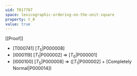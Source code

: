 ```yaml
---
uid: T017787
space: lexicographic-ordering-on-the-unit-square
property: t_0
value: true
---
```

[[Proof]]

* [T000741] [$T_5$|P000008]
* [I000119] [$T_1$|P000002] => [$T_0$|P000001]
* [I000100] [$T_5$|P000008] => ([$T_1$|P000002] + [Completely Normal|P000014])

